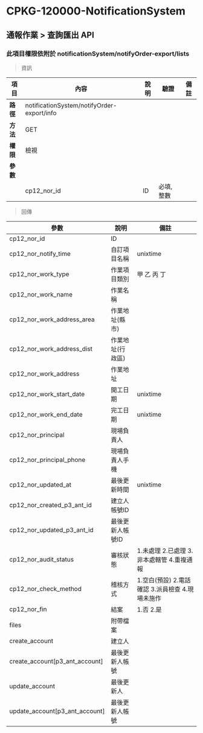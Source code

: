 # CPKG-120000-NotificationSystem

## 通報作業 > 查詢匯出 API

### 此項目權限依附於 notificationSystem/notifyOrder-export/lists

> 資訊

| 項目                      | 內容                       | 說明                |驗證                      |   備註         |
|---------------------------|----------------------------|----------------------|-----------------|----------------|
| <b>路徑</b>               | notificationSystem/notifyOrder-export/info    |                        |                |                  |
| <b>方法</b>               | GET                        |                    |                    |                 |
| <b>權限</b>               | 檢視                       |                     |                   |                 |
| <b>參數</b>               |                            |                       |                 |                 |
|                          | cp12_nor_id             | ID            | 必填,整數               |                 |

> 回傳

| 參數                                                                        | 說明                            | 備註                           |
|----------------------------------------------------------------------------|--------------------------------|--------------------------------|
| cp12_nor_id               | ID                            |                                |
| cp12_nor_notify_time               | 自訂項目名稱                            | unixtime                               |
| cp12_nor_work_type               | 作業項目類別                            | 甲 乙 丙 丁                               |
| cp12_nor_work_name               | 作業名稱                            |                                |
| cp12_nor_work_address_area               | 作業地址(縣市)                            |                                |
| cp12_nor_work_address_dist               | 作業地址(行政區)                            |                                |
| cp12_nor_work_address               | 作業地址                            |                                |
| cp12_nor_work_start_date               | 開工日期                            | unixtime                               |
| cp12_nor_work_end_date               | 完工日期                            | unixtime                               |
| cp12_nor_principal               | 現場負責人                            |                                |
| cp12_nor_principal_phone               | 現場負責人手機                            |                                |
| cp12_nor_updated_at              | 最後更新時間                            | unixtime                               |
| cp12_nor_created_p3_ant_id      | 建立人帳號ID                            |                                |
| cp12_nor_updated_p3_ant_id      | 最後更新人帳號ID                            |                                |
| cp12_nor_audit_status      | 審核狀態                            | 1.未處理 2.已處理 3.非本處轄管 4.重複通報                               |
| cp12_nor_check_method      | 稽核方式                            | 1.空白(預設) 2.電話確認 3.派員檢查 4.現場未施作                               |
| cp12_nor_fin      | 結案                            | 1.否 2.是                               |
| files      | 附帶檔案                            |                               |
| create_account      | 建立人                            |                                |
| create_account[p3_ant_account]      | 最後更新人帳號                            |                                |
| update_account      | 最後更新人                            |                                |
| update_account[p3_ant_account]      | 最後更新人帳號                            |                                |

